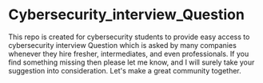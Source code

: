 # Cybersecurity_interview_Question
This repo is created for cybersecurity students to provide easy access to cybersecurity interview Question which is asked by many companies whenever they hire fresher, intermediates, and even professionals. If you find something missing then please let me know, and I will surely take your suggestion into consideration. Let's make a great community together.